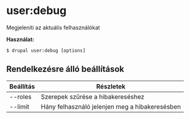 # user:debug
Megjeleníti az aktuális felhasználókat

**Használat:**
```
$ drupal user:debug [options] 
```

## Rendelkezésre álló beállítások
Beállítás | Részletek
-------|-------------
--roles | Szerepek szűrése a hibakereséshez
--limit | Hány felhasználó jelenjen meg a hibakeresésben
